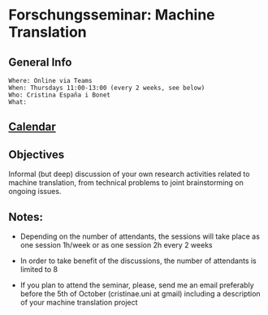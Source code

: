 # Forschungsseminar: Machine Translation

## General Info
```
Where: Online via Teams 
When: Thursdays 11:00-13:00 (every 2 weeks, see below) 
Who: Cristina España i Bonet
What: 
```

## [Calendar](../calendar.md)

## Objectives

Informal (but deep) discussion of your own research activities related to machine translation, from technical problems to joint brainstorming on ongoing issues.

## Notes:

* Depending on the number of attendants, the sessions will take place as one session 1h/week or as one session 2h every 2 weeks
* In order to take benefit of the discussions, the number of attendants is limited to 8


* If you plan to attend the seminar, please, send me an email preferably before the 5th of October (cristinae.uni at gmail) including a description of your machine translation project
